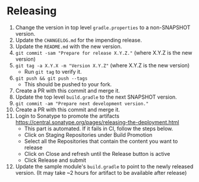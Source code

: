 Releasing
========

1. Change the version in top level `gradle.properties` to a non-SNAPSHOT version.
2. Update the `CHANGELOG.md` for the impending release.
3. Update the `README.md` with the new version.
4. `git commit -sam "Prepare for release X.Y.Z."` (where X.Y.Z is the new version)
5. `git tag -a X.Y.X -m "Version X.Y.Z"` (where X.Y.Z is the new version)
    * Run `git tag` to verify it.
6. `git push && git push --tags`
    * This should be pushed to your fork.
7. Create a PR with this commit and merge it.
8. Update the top level `build.gradle` to the next SNAPSHOT version.
9. `git commit -am "Prepare next development version."`
10. Create a PR with this commit and merge it.
11. Login to Sonatype to promote the artifacts https://central.sonatype.org/pages/releasing-the-deployment.html
    * This part is automated. If it fails in CI, follow the steps below.
    * Click on Staging Repositories under Build Promotion
    * Select all the Repositories that contain the content you want to release
    * Click on Close and refresh until the Release button is active
    * Click Release and submit
12. Update the sample module's `build.gradle` to point to the newly released version. (It may take ~2 hours for artifact to be available after release)
 